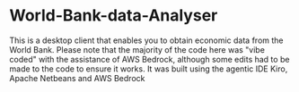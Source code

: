 # World-Bank-data-Analyser
This is a desktop client that enables you to obtain economic data from the World Bank. Please note that the majority of the code here was "vibe coded" with the assistance of AWS Bedrock, although some edits had to be made to the code to ensure it works. It was built using the agentic IDE Kiro, Apache Netbeans and AWS Bedrock
